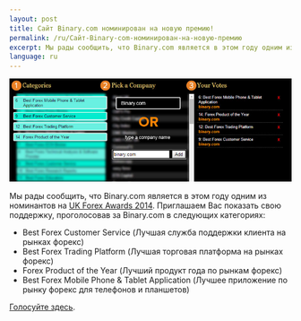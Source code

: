 ```yaml
---
layout: post
title: Сайт Binary.com номинирован на новую премию!
permalink: /ru/Сайт-Binary-com-номинирован-на-новую-премию
excerpt: Мы рады сообщить, что Binary.com является в этом году одним из номинантов на UK Forex Awards 2014. Приглашаем Вас показать свою поддержку, проголосовав за Binary.com в следующих категориях
language: ru
---
```


[![](/post_images/7799451_orig.jpg)](http://info.binary.com/ukfxaward14)

Мы рады сообщить, что Binary.com является в этом году одним из номинантов на [UK Forex Awards 2014](http://info.binary.com/ukfxaward14). Приглашаем Вас показать свою поддержку, проголосовав за Binary.com в следующих категориях:

* Best Forex Customer Service (Лучшая служба поддержки клиента на рынках форекс)
* Best Forex Trading Platform (Лучшая торговая платформа на рынках форекс)
* Forex Product of the Year (Лучший продукт года по рынкам форекс)
* Best Forex Mobile Phone & Tablet Application (Лучшее приложение по рынку форекс для телефонов и планшетов)

[Голосуйте здесь](http://info.binary.com/ukfxaward14).
